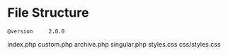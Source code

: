# File Structure

`@version     2.0.0`

index.php
custom.php
	archive.php
	singular.php
styles.css
	css/styles.css